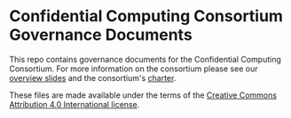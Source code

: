 # Confidential Computing Consortium Governance Documents

This repo contains governance documents for the Confidential Computing Consortium. For more information on the consortium please see our [overview slides](https://confidentialcomputing.io/ccc_overview/) and the consortium's [charter](https://confidentialcomputing.io/ccc_charter/).

These files are made available under the terms of the [Creative Commons Attribution 4.0 International license](https://creativecommons.org/licenses/by/4.0/).
